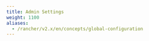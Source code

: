 ```yaml
---
title: Admin Settings
weight: 1100
aliases:
  - /rancher/v2.x/en/concepts/global-configuration
---
```



